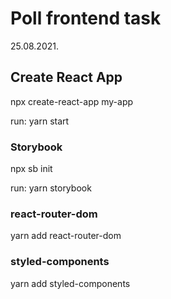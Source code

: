 # Poll frontend task

25.08.2021.

## Create React App

npx create-react-app my-app

run: yarn start

### Storybook

npx sb init

run: yarn storybook

### react-router-dom

yarn add react-router-dom

### styled-components

yarn add styled-components


